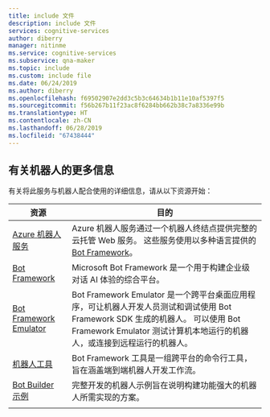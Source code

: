 ```yaml
---
title: include 文件
description: include 文件
services: cognitive-services
author: diberry
manager: nitinme
ms.service: cognitive-services
ms.subservice: qna-maker
ms.topic: include
ms.custom: include file
ms.date: 06/24/2019
ms.author: diberry
ms.openlocfilehash: f69502907e2dd3c5b3c64634b1b11e10af5397f5
ms.sourcegitcommit: f56b267b11f23ac8f6284bb662b38c7a8336e99b
ms.translationtype: HT
ms.contentlocale: zh-CN
ms.lasthandoff: 06/28/2019
ms.locfileid: "67438444"
---
```

## <a name="more-information-about-bots"></a>有关机器人的更多信息

有关将此服务与机器人配合使用的详细信息，请从以下资源开始：

|资源|目的|
|--|--|
|[Azure 机器人服务](https://dev.botframework.com/)|Azure 机器人服务通过一个机器人终结点提供完整的云托管 Web 服务。 这些服务使用以多种语言提供的 [Bot Framework](https://github.com/Microsoft/botframework)。|
|[Bot Framework](https://github.com/Microsoft/botframework)|Microsoft Bot Framework 是一个用于构建企业级对话 AI 体验的综合平台。|
|[Bot Framework Emulator](https://github.com/Microsoft/botframework#Bot-Framework-Emulator)|Bot Framework Emulator 是一个跨平台桌面应用程序，可让机器人开发人员测试和调试使用 Bot Framework SDK 生成的机器人。 可以使用 Bot Framework Emulator 测试计算机本地运行的机器人，或连接到远程运行的机器人。|
|[机器人工具](https://github.com/Microsoft/botbuilder-tools)|Bot Framework 工具是一组跨平台的命令行工具，旨在涵盖端到端机器人开发工作流。 |
|[Bot Builder 示例](https://github.com/Microsoft/BotBuilder-Samples)|完整开发的机器人示例旨在说明构建功能强大的机器人所需实现的方案。|
|||
